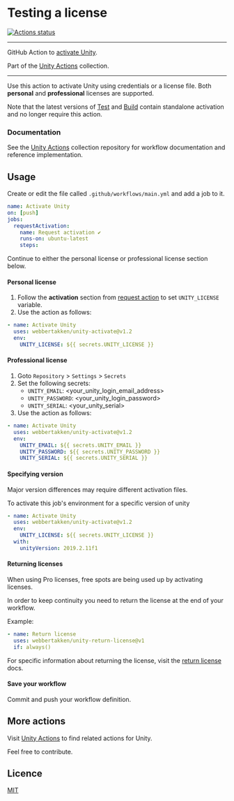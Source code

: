 # Testing a license

[![Actions status](https://github.com/webbertakken/unity-activate/workflows/Actions%20%F0%9F%98%8E/badge.svg?event=push&branch=master)](https://github.com/webbertakken/unity-activate/actions?query=branch%3Amaster+event%3Apush+workflow%3A"Actions%20%F0%9F%98%8E")

---

GitHub Action to [activate Unity](https://github.com/marketplace/actions/unity-activate).

Part of the [Unity Actions](https://github.com/webbertakken/unity-actions) collection.

---

Use this action to activate Unity using credentials or a license file. Both
**personal** and **professional** licenses are supported.

Note that the latest versions of
[Test](https://github.com/webbertakken/unity-actions#test) and
[Build](https://github.com/webbertakken/unity-actions#build)
contain standalone activation and no longer require this action.

### Documentation

See the
[Unity Actions](https://github.com/webbertakken/unity-actions)
collection repository for workflow documentation and reference implementation.

## Usage

Create or edit the file called `.github/workflows/main.yml` and add a job to it.

```yaml
name: Activate Unity
on: [push]
jobs:
  requestActivation:
    name: Request activation ✔
    runs-on: ubuntu-latest
    steps:
```

Continue to either the personal license or professional license section below.

#### Personal license

1. Follow the **activation** section from [request action](https://github.com/marketplace/actions/unity-request-activation-file) to set `UNITY_LICENSE` variable.
2. Use the action as follows:

```yaml
- name: Activate Unity
  uses: webbertakken/unity-activate@v1.2
  env:
    UNITY_LICENSE: ${{ secrets.UNITY_LICENSE }}
```

#### Professional license

1. Goto `Repository` > `Settings` > `Secrets`
2. Set the following secrets:
   - `UNITY_EMAIL`: &lt;your_unity_login_email_address&gt;
   - `UNITY_PASSWORD`: &lt;your_unity_login_password&gt;
   - `UNITY_SERIAL`: &lt;your_unity_serial&gt;
3. Use the action as follows:

```yaml
- name: Activate Unity
  uses: webbertakken/unity-activate@v1.2
  env:
    UNITY_EMAIL: ${{ secrets.UNITY_EMAIL }}
    UNITY_PASSWORD: ${{ secrets.UNITY_PASSWORD }}
    UNITY_SERIAL: ${{ secrets.UNITY_SERIAL }}
```

#### Specifying version

Major version differences may require different activation files.

To activate this job's environment for a specific version of unity

```yaml
- name: Activate Unity
  uses: webbertakken/unity-activate@v1.2
  env:
    UNITY_LICENSE: ${{ secrets.UNITY_LICENSE }}
  with:
    unityVersion: 2019.2.11f1
```

#### Returning licenses

When using Pro licenses, free spots are being used up by activating licenses.

In order to keep continuity you need to return the license at the end of your workflow.

Example:

```yaml
- name: Return license
  uses: webbertakken/unity-return-license@v1
  if: always()
```

For specific information about returning the license, visit
the [return license](https://github.com/marketplace/actions/unity-return-license)
docs.

#### Save your workflow

Commit and push your workflow definition.

## More actions

Visit
[Unity Actions](https://github.com/webbertakken/unity-actions)
to find related actions for Unity.

Feel free to contribute.

## Licence

[MIT](./LICENSE)
